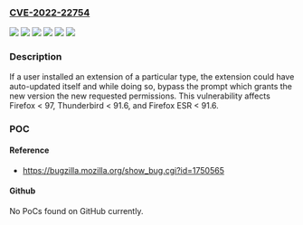 ### [CVE-2022-22754](https://cve.mitre.org/cgi-bin/cvename.cgi?name=CVE-2022-22754)
![](https://img.shields.io/static/v1?label=Product&message=Firefox%20ESR&color=blue)
![](https://img.shields.io/static/v1?label=Product&message=Firefox&color=blue)
![](https://img.shields.io/static/v1?label=Product&message=Thunderbird&color=blue)
![](https://img.shields.io/static/v1?label=Version&message=%3C%2091.6%20&color=brighgreen)
![](https://img.shields.io/static/v1?label=Version&message=%3C%2097%20&color=brighgreen)
![](https://img.shields.io/static/v1?label=Vulnerability&message=Extensions%20could%20have%20bypassed%20permission%20confirmation%20during%20update&color=brighgreen)

### Description

If a user installed an extension of a particular type, the extension could have auto-updated itself and while doing so, bypass the prompt which grants the new version the new requested permissions. This vulnerability affects Firefox < 97, Thunderbird < 91.6, and Firefox ESR < 91.6.

### POC

#### Reference
- https://bugzilla.mozilla.org/show_bug.cgi?id=1750565

#### Github
No PoCs found on GitHub currently.

